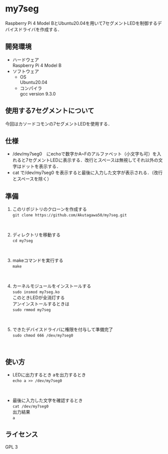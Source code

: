 # my7seg
Raspberry Pi 4 Model BとUbuntu20.04を用いて7セグメントLEDを制御するデバイスドライバを作成する．

## 開発環境
* ハードウェア\
Raspberry Pi 4 Model B
* ソフトウェア
  * OS\
  Ubuntu20.04
  * コンパイラ\
  gcc version 9.3.0

## 使用する7セグメントについて
今回はカソードコモンの7セグメントLEDを使用する．

## 仕様
* /dev/my7seg0　にechoで数字かA~Fのアルファベット（小文字も可）を入れると7セグメントLEDに表示する．改行とスペースは無視してそれ以外の文字はドットを表示する．
* cat で/dev/my7seg0 を表示すると最後に入力した文字が表示される．（改行とスペースを除く）

## 準備
1. このリポジトリのクローンを作成する\
`git clone https://github.com/Akutagawa50/my7seg.git`
<br>

2. ディレクトリを移動する\
`cd my7seg`
<br>

3. makeコマンドを実行する\
`make`
<br>

4. カーネルモジュールをインストールする\
`sudo insmod my7seg.ko`\
このときLEDが全消灯する\
アンインストールするときは\
`sudo rmmod my7seg`
<br>

5. できたデバイスドライバに権限を付与して準備完了\
`sudo chmod 666 /dev/my7seg0`
<br>

## 使い方
* LEDに出力するとき
aを出力するとき\
`echo a >> /dev/my7seg0`
<br>

* 最後に入力した文字を確認するとき\
`cat /dev/my7seg0`\
出力結果\
`a`

## ライセンス
GPL 3

